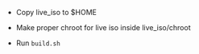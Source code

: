 * Copy live_iso to $HOME

* Make proper chroot for live iso inside live_iso/chroot

* Run `build.sh`
